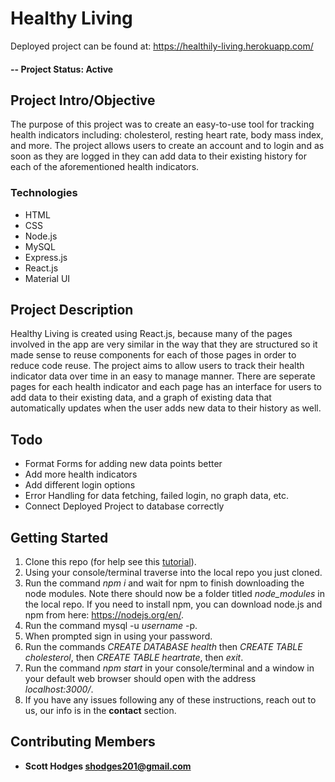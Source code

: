 # Healthy Living

Deployed project can be found at: https://healthily-living.herokuapp.com/

#### -- Project Status: Active

## Project Intro/Objective
The purpose of this project was to create an easy-to-use tool for tracking health indicators including: cholesterol, resting heart rate, body mass index, and more. The project allows users to create an account and to login and as soon as they are logged in they can add data to their existing history for each of the aforementioned health indicators.

### Technologies
* HTML
* CSS
* Node.js
* MySQL
* Express.js
* React.js
* Material UI

## Project Description
Healthy Living is created using React.js, because many of the pages involved in the app are very similar in the way that they are structured so it made sense to reuse components for each of those pages in order to reduce code reuse. The project aims to allow users to track their health indicator data over time in an easy to manage manner. There are seperate pages for each health indicator and each page has an interface for users to add data to their existing data, and a graph of existing data that automatically updates when the user adds new data to their history as well.

## Todo
* Format Forms for adding new data points better
* Add more health indicators
* Add different login options
* Error Handling for data fetching, failed login, no graph data, etc.
* Connect Deployed Project to database correctly

## Getting Started

1. Clone this repo (for help see this [tutorial](https://help.github.com/articles/cloning-a-repository/)).
2. Using your console/terminal traverse into the local repo you just cloned.
3. Run the command *npm i* and wait for npm to finish downloading the node modules. Note there should now be a folder titled *node_modules* in the local repo. If you need to install npm, you can download node.js and npm from here: https://nodejs.org/en/.
4. Run the command mysql -u *username* -p.
5. When prompted sign in using your password.
5. Run the commands *CREATE DATABASE health* then *CREATE TABLE cholesterol*, then *CREATE TABLE heartrate*, then *exit*. 
6. Run the command *npm start* in your console/terminal and a window in your default web browser should open with the address *localhost:3000/*.
7. If you have any issues following any of these instructions, reach out to us, our info is in the **contact** section.


## Contributing Members
* **Scott Hodges shodges201@gmail.com**

